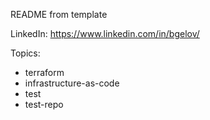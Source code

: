 README from template


LinkedIn: https://www.linkedin.com/in/bgelov/


Topics:
- terraform
- infrastructure-as-code
- test
- test-repo
